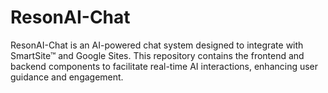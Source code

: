 # ResonAI-Chat
ResonAI-Chat is an AI-powered chat system designed to integrate with SmartSite™ and Google Sites. This repository contains the frontend and backend components to facilitate real-time AI interactions, enhancing user guidance and engagement.
